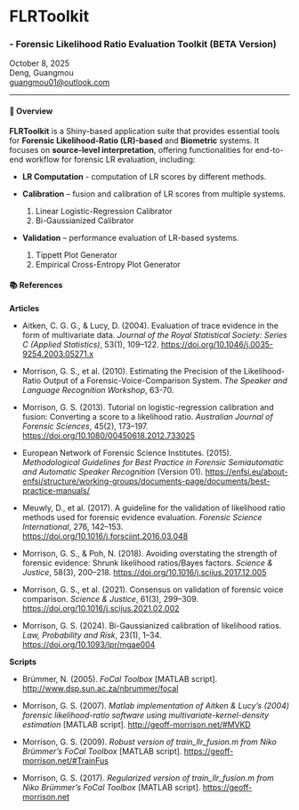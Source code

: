 # FLRToolkit

### - Forensic Likelihood Ratio Evaluation Toolkit (BETA Version)

October 8, 2025\
Deng, Guangmou\
[guangmou01\@outlook.com](mailto:guangmou01@outlook.com)

------------------------------------------------------------------------

#### 🔎 Overview

**FLRToolkit** is a Shiny-based application suite that provides essential tools for **Forensic Likelihood-Ratio (LR)-based** and **Biometric** systems. It focuses on **source-level interpretation**, offering functionalities for end-to-end workflow for forensic LR evaluation, including:

-   **LR Computation** - computation of LR scores by different methods.

-   **Calibration** – fusion and calibration of LR scores from multiple systems.

    1.  Linear Logistic-Regression Calibrator
    2.  Bi-Gaussianized Calibrator

-   **Validation** – performance evaluation of LR-based systems.

    1.  Tippett Plot Generator
    2.  Empirical Cross-Entropy Plot Generator

#### 📚 References

**Articles**

-   Aitken, C. G. G., & Lucy, D. (2004). Evaluation of trace evidence in the form of multivariate data. *Journal of the Royal Statistical Society: Series C (Applied Statistics)*, 53(1), 109–122. <https://doi.org/10.1046/j.0035-9254.2003.05271.x>

-   Morrison, G. S., et al. (2010). Estimating the Precision of the Likelihood-Ratio Output of a Forensic-Voice-Comparison System. *The Speaker and Language Recognition Workshop*, 63-70.

-   Morrison, G. S. (2013). Tutorial on logistic-regression calibration and fusion: Converting a score to a likelihood ratio. *Australian Journal of Forensic Sciences*, 45(2), 173–197. <https://doi.org/10.1080/00450618.2012.733025>

-   European Network of Forensic Science Institutes. (2015). *Methodological Guidelines for Best Practice in Forensic Semiautomatic and Automatic Speaker Recognition* (Version 01). <https://enfsi.eu/about-enfsi/structure/working-groups/documents-page/documents/best-practice-manuals/>

-   Meuwly, D., et al. (2017). A guideline for the validation of likelihood ratio methods used for forensic evidence evaluation. *Forensic Science International*, 276, 142–153. <https://doi.org/10.1016/j.forsciint.2016.03.048>

-   Morrison, G. S., & Poh, N. (2018). Avoiding overstating the strength of forensic evidence: Shrunk likelihood ratios/Bayes factors. *Science & Justice*, 58(3), 200–218. <https://doi.org/10.1016/j.scijus.2017.12.005>

-   Morrison, G. S., et al. (2021). Consensus on validation of forensic voice comparison. *Science & Justice*, 61(3), 299–309. <https://doi.org/10.1016/j.scijus.2021.02.002>

-   Morrison, G. S. (2024). Bi-Gaussianized calibration of likelihood ratios. *Law, Probability and Risk*, 23(1), 1–34. <https://doi.org/10.1093/lpr/mgae004>

**Scripts**

-   Brümmer, N. (2005). *FoCal Toolbox* [MATLAB script]. <http://www.dsp.sun.ac.za/nbrummer/focal>

-   Morrison, G. S. (2007). *Matlab implementation of Aitken & Lucy’s (2004) forensic likelihood-ratio software using multivariate-kernel-density estimation* [MATLAB script]. <http://geoff-morrison.net/#MVKD>

-   Morrison, G. S. (2009). *Robust version of train_llr_fusion.m from Niko Brümmer’s FoCal Toolbox* [MATLAB script]. <https://geoff-morrison.net/#TrainFus>

-   Morrison, G. S. (2017). *Regularized version of train_llr_fusion.m from Niko Brümmer’s FoCal Toolbox* [MATLAB script]. <https://geoff-morrison.net>
